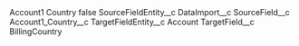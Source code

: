 <?xml version="1.0" encoding="UTF-8"?>
<CustomMetadata xmlns="http://soap.sforce.com/2006/04/metadata" xmlns:xsi="http://www.w3.org/2001/XMLSchema-instance" xmlns:xsd="http://www.w3.org/2001/XMLSchema">
    <label>Account1 Country</label>
    <protected>false</protected>
    <values>
        <field>SourceFieldEntity__c</field>
        <value xsi:type="xsd:string">DataImport__c</value>
    </values>
    <values>
        <field>SourceField__c</field>
        <value xsi:type="xsd:string">Account1_Country__c</value>
    </values>
    <values>
        <field>TargetFieldEntity__c</field>
        <value xsi:type="xsd:string">Account</value>
    </values>
    <values>
        <field>TargetField__c</field>
        <value xsi:type="xsd:string">BillingCountry</value>
    </values>
</CustomMetadata>
